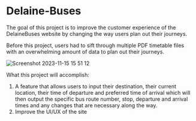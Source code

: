 # Delaine-Buses
The goal of this project is to improve the customer experience of the DelaineBuses website by changing the way users plan out their journeys.

Before this project, users had to sift through multiple PDF timetable files with an overwhelming amount of data to plan out their journeys.

![Screenshot 2023-11-15 15 51 12](https://github.com/kadevandermerwe/Delaine-Buses/assets/148642312/ed24596f-763b-4cdf-a729-fc1e8a7fd4c6)

What this project will accomplish:

1. A feature that allows users to input their destination, their current location, their time of departure and preferred time of arrival which will then output the specific bus route number, stop, departure and arrival times and any changes that are necessary along the way.
2. Improve the UI/UX of the site


